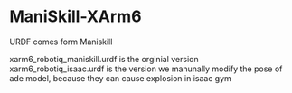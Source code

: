 # ManiSkill-XArm6

URDF comes form Maniskill

xarm6_robotiq_maniskill.urdf is the orginial version
xarm6_robotiq_isaac.urdf is the version we manunally modify the pose of ade model, because they can cause explosion in isaac gym